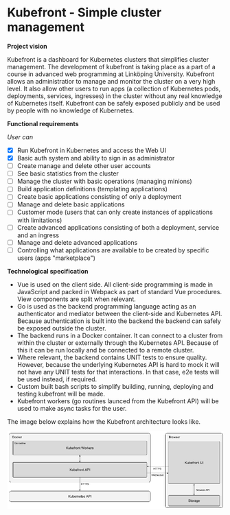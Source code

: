 # Kubefront - Simple cluster management

**Project vision**

Kubefront is a dashboard for Kubernetes clusters that simplifies cluster management. The development of kubefront is taking place as a part of a course in advanced web programming at Linköping University. Kubefront allows an administratior to manage and monitor the cluster on a very high level. It also allow other users to run apps (a collection of Kubernetes pods, deployments, services, ingresses) in the cluster without any real knowledge of Kubernetes itself. Kubefront can be safely exposed publicly and be used by people with no knowledge of Kubernetes.

**Functional requirements**

*User can*

- [x] Run Kubefront in Kubernetes and access the Web UI
- [x] Basic auth system and ability to sign in as administrator
- [ ] Create manage and delete other user accounts
- [ ] See basic statistics from the cluster
- [ ] Manage the cluster with basic operations (managing minions)
- [ ] Build application definitions (templating applications)
- [ ] Create basic applications consisting of only a deployment
- [ ] Manage and delete basic applications
- [ ] Customer mode (users that can only create instances of applications with limitations)
- [ ] Create advanced applications consisting of both a deployment, service and an ingress
- [ ] Manage and delete advanced applications
- [ ] Controlling what applications are available to be created by specific users (apps "marketplace")

**Technological specification**

- Vue is used on the client side. All client-side programming is made in JavaScript and packed in Webpack as part of standard Vue procedures. View components are split when relevant.
- Go is used as the backend programming language acting as an authenticator and mediator between the client-side and Kubernetes API. Because authentication is built into the backend the backend can safely be exposed outside the cluster.
- The backend runs in a Docker container. It can connect to a cluster from within the cluster or externally through the Kubernetes API. Because of this it can be run locally and be connected to a remote cluster. 
- Where relevant, the backend contains UNIT tests to ensure quality. However, because the underlying Kubernetes API is hard to mock it will not have any UNIT tests for that interactions. In that case, e2e tests will be used instead, if required.
- Custom built bash scripts to simplify building, running, deploying and testing kubefront will be made.
- Kubefront workers (go routines launced from the Kubefront API) will be used to make async tasks for the user.

The image below explains how the Kubefront architecture looks like.

![Kubefront architecture](kubefront-architecture.png "Kubefront architecture")
